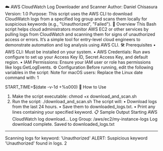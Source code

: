 ☁️ AWS CloudWatch Log Downloader and Scanner
Author: Daniel Chisasura
Version: 1.0
Purpose:
This script uses the AWS CLI to download CloudWatch logs from a specified log group and
scans them locally for suspicious keywords (e.g., "Unauthorized", "Failed").
📄 Overview
This Bash script helps cloud administrators monitor AWS EC2 or other services by pulling
logs from CloudWatch and scanning them for signs of unauthorized access or errors. It’s a
simple tool for entry-level cloud engineers to demonstrate automation and log analysis
using AWS CLI.
🛠️ Prerequisites
• AWS CLI: Must be installed on your system.
• AWS Credentials: Run aws configure to set up your Access Key ID, Secret
Access Key, and default region.
• IAM Permissions: Ensure your IAM user or role has permissions like
logs:GetLogEvents.
⚙️ Configuration
Before running, edit the following variables in the script:
Note for macOS users:
Replace the Linux date command with:
1

START_TIME=$(date -v-1d +%s000)
🚀 How to Use
1. Make the script executable: chmod +x download_and_scan.sh
2. Run the script: ./download_and_scan.sh
The script will:
• Download logs from the last 24 hours.
• Save them to downloaded_logs.txt.
• Print any lines containing your specified keyword.
📋 Sample Output
Starting AWS CloudWatch log download...
Log Group: /aws/ec2/my-instance-logs
Log download complete. Saved to downloaded_logs.txt
------------------------------------------------
Scanning logs for keyword: 'Unauthorized'
ALERT: Suspicious keyword 'Unauthorized' found in logs.
2

